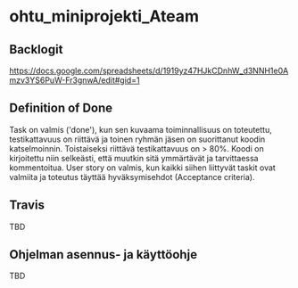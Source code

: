 # ohtu_miniprojekti_Ateam

## Backlogit
https://docs.google.com/spreadsheets/d/1919yz47HJkCDnhW_d3NNH1e0Amzv3YS6PuW-Fr3gnwA/edit#gid=1

## Definition of Done
Task on valmis ('done'), kun sen kuvaama toiminnallisuus on toteutettu, testikattavuus on riittävä ja toinen ryhmän jäsen on suorittanut koodin katselmoinnin. Toistaiseksi riittävä testikattavuus on > 80%. Koodi on kirjoitettu niin selkeästi, että muutkin sitä ymmärtävät ja tarvittaessa kommentoitua. 
User story on valmis, kun kaikki siihen liittyvät taskit ovat valmiita ja toteutus täyttää hyväksymisehdot (Acceptance criteria).

## Travis
TBD

## Ohjelman asennus- ja käyttöohje
TBD
